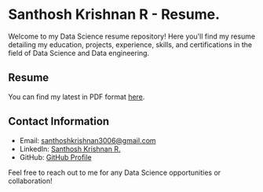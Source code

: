 # Santhosh Krishnan R -  Resume.

Welcome to my Data Science resume repository! Here you'll find my resume detailing my education, projects, experience, skills, and certifications in the field of Data Science and Data engineering.

## Resume

You can find my latest in PDF format [here](https://github.com/santhoshkrishnan30/My-Resumes).







## Contact Information

- Email: santhoshkrishnan3006@gmail.com
- LinkedIn: [Santhosh Krishnan R.](https://www.linkedin.com/in/santhoshkrish03)
- GitHub: [GitHub Profile](https://github.com/santhoshkrishnan30)

Feel free to reach out to me for any Data Science opportunities or collaboration!
